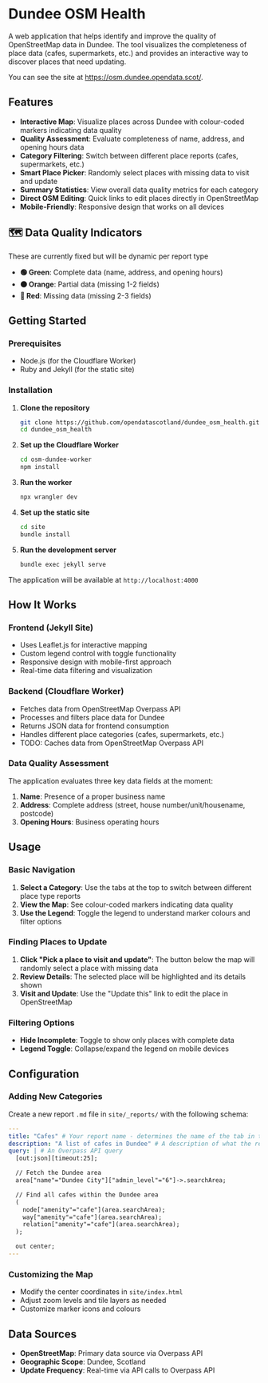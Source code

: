 # Dundee OSM Health

A web application that helps identify and improve the quality of OpenStreetMap data in Dundee. The tool visualizes the completeness of place data (cafes, supermarkets, etc.) and provides an interactive way to discover places that need updating.

You can see the site at <https://osm.dundee.opendata.scot/>.

## Features

- **Interactive Map**: Visualize places across Dundee with colour-coded markers indicating data quality
- **Quality Assessment**: Evaluate completeness of name, address, and opening hours data
- **Category Filtering**: Switch between different place reports (cafes, supermarkets, etc.)
- **Smart Place Picker**: Randomly select places with missing data to visit and update
- **Summary Statistics**: View overall data quality metrics for each category
- **Direct OSM Editing**: Quick links to edit places directly in OpenStreetMap
- **Mobile-Friendly**: Responsive design that works on all devices

## 🗺️ Data Quality Indicators

These are currently fixed but will be dynamic per report type

- **🟢 Green**: Complete data (name, address, and opening hours)
- **🟠 Orange**: Partial data (missing 1-2 fields)
- **🔴 Red**: Missing data (missing 2-3 fields)

## Getting Started

### Prerequisites

- Node.js (for the Cloudflare Worker)
- Ruby and Jekyll (for the static site)

### Installation

<!-- TODO: Need to add dev vs. prod config for site and API url endpoints -->

1. **Clone the repository**

   ```bash
   git clone https://github.com/opendatascotland/dundee_osm_health.git
   cd dundee_osm_health
   ```

2. **Set up the Cloudflare Worker**

   ```bash
   cd osm-dundee-worker
   npm install
   ```

3. **Run the worker**

   ```bash
   npx wrangler dev
   ```

4. **Set up the static site**

   ```bash
   cd site
   bundle install
   ```

5. **Run the development server**

   ```bash
   bundle exec jekyll serve
   ```

The application will be available at `http://localhost:4000`

## How It Works

### Frontend (Jekyll Site)

- Uses Leaflet.js for interactive mapping
- Custom legend control with toggle functionality
- Responsive design with mobile-first approach
- Real-time data filtering and visualization

### Backend (Cloudflare Worker)

- Fetches data from OpenStreetMap Overpass API
- Processes and filters place data for Dundee
- Returns JSON data for frontend consumption
- Handles different place categories (cafes, supermarkets, etc.)
- TODO: Caches data from OpenStreetMap Overpass API

### Data Quality Assessment

The application evaluates three key data fields at the moment:

1. **Name**: Presence of a proper business name
2. **Address**: Complete address (street, house number/unit/housename, postcode)
3. **Opening Hours**: Business operating hours

## Usage

### Basic Navigation

1. **Select a Category**: Use the tabs at the top to switch between different place type reports
2. **View the Map**: See colour-coded markers indicating data quality
3. **Use the Legend**: Toggle the legend to understand marker colours and filter options

### Finding Places to Update

1. **Click "Pick a place to visit and update"**: The button below the map will randomly select a place with missing data
2. **Review Details**: The selected place will be highlighted and its details shown
3. **Visit and Update**: Use the "Update this" link to edit the place in OpenStreetMap

### Filtering Options

- **Hide Incomplete**: Toggle to show only places with complete data
- **Legend Toggle**: Collapse/expand the legend on mobile devices

## Configuration

### Adding New Categories

Create a new report `.md` file in `site/_reports/` with the following schema:

```yaml
---
title: "Cafes" # Your report name - determines the name of the tab in the app
description: "A list of cafes in Dundee" # A description of what the report pulls
query: | # An Overpass API query
  [out:json][timeout:25];

  // Fetch the Dundee area
  area["name"="Dundee City"]["admin_level"="6"]->.searchArea;

  // Find all cafes within the Dundee area
  (
    node["amenity"="cafe"](area.searchArea);
    way["amenity"="cafe"](area.searchArea);
    relation["amenity"="cafe"](area.searchArea);
  );

  out center;
---
```

### Customizing the Map

- Modify the center coordinates in `site/index.html`
- Adjust zoom levels and tile layers as needed
- Customize marker icons and colours

## Data Sources

- **OpenStreetMap**: Primary data source via Overpass API
- **Geographic Scope**: Dundee, Scotland
- **Update Frequency**: Real-time via API calls to Overpass API
